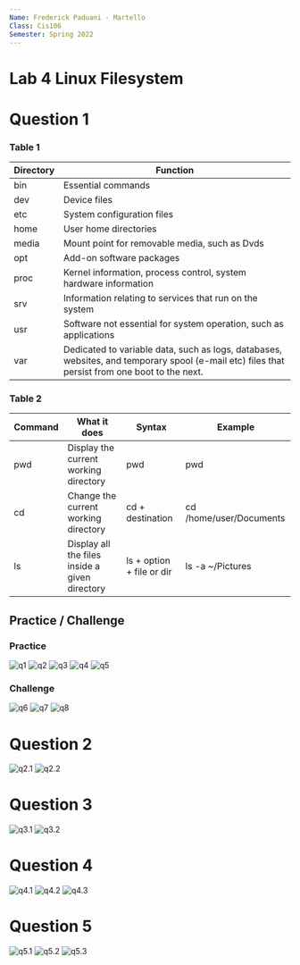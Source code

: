 ```yaml
---
Name: Frederick Paduani - Martello
Class: Cis106
Semester: Spring 2022
---
```


# Lab 4 Linux Filesystem

# Question 1
### Table 1
| Directory |                                  Function                          |
| --------- | ------------------------------------------------------------------ |
| bin       | Essential commands                                                 |
| dev       | Device files                                                       |
| etc       | System configuration files                                         |
| home      | User home directories                                              |
| media     | Mount point for removable media, such as Dvds                      |
| opt       | Add-on software packages                                           |
| proc      | Kernel information, process control, system hardware information   |
| srv       | Information relating to services that run on the system            |
| usr       | Software not essential for system operation, such as applications  |
| var       | Dedicated to variable data, such as logs, databases, websites, and temporary spool (e-mail etc) files that persist from one boot to the next.|

### Table 2

| Command |    What it does |      Syntax          | Example |
| ------- | --------------- | ---------------- | ------- |
| pwd     | Display the current working directory | pwd | pwd |
| cd      | Change the current working directory | cd + destination | cd /home/user/Documents |
| ls      | Display all the files inside a given directory | ls + option + file or dir |ls -a ~/Pictures  |

## Practice / Challenge 

### Practice
![q1](q1.png)
![q2](q2.png)
![q3](q3.png)
![q4](q4.png)
![q5](q5.png)

### Challenge
![q6](q6.png)
![q7](q7.png)
![q8](q8.png)


# Question 2

![q2.1](q2.1.png)
![q2.2](q2.2.png)

# Question 3

![q3.1](q3.1.png)
![q3.2](q3.2.png)


# Question 4

![q4.1](q4.1.png)
![q4.2](q4.2.png)
![q4.3](q4.3.png)


# Question 5

![q5.1](q5.1.png)
![q5.2](q5.2.png)
![q5.3](q5.3.png)
